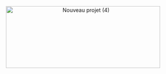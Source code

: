<div align="center">
  <img width="410" height="166" alt="Nouveau projet (4)" src="https://github.com/user-attachments/assets/341b9090-9e39-427f-b9e6-80e257101807" />
</div>
